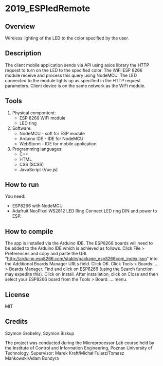 # 2019_ESPledRemote

## Overview 
Wireless lighting of the LED to the color specified by the user.
## Description  
The client mobile application sends via API using axios library the HTTP request to turn on the LED to the specified color.
The WiFi ESP 8266 module receive and process this query using NodeMCU.
The LED connected to the module lights up as specified in the HTTP request parameters.
Client device is on the same network as the WiFi module.

## Tools
1. Physical compontent:
    * ESP 8266 WiFi module
    * LED ring
2. Software:
    * NodeMCU - soft for ESP module
    * Arduino IDE - IDE for NodeMCU
    * WebStorm - IDE for mobile application
3. Programming languages:
    * C++
    * HTML
    * CSS (SCSS)
    * JavaScript (Vue.js)     
    
## How to run 
You need:
   * ESP8266 with NodeMCU
   * Adafruit NeoPixel WS2812 LED Ring
Connect LED ring DIN and power to ESP.
## How to compile 
The app is installed via the Arduino IDE. The ESP8266 boards will need to be added to the Arduino IDE which is achieved as follows.
Click File > Preferences and copy and paste the URL "http://arduino.esp8266.com/stable/package_esp8266com_index.json" into the 
Additional Boards Manager URLs field. Click OK. Click Tools > Boards: ... > Boards Manager. Find and click on ESP8266 (using the Search 
function may expedite this). Click on Install. After installation, click on Close and then select your ESP8266 board from the Tools > 
Board: ... menu.
## License  
MIT
## Credits  
Szymon Grobelny, Szymon Biskup

The project was conducted during the Microprocessor Lab course held by the Institute of Control and Information Engineering, Poznan University of Technology.
Supervisor: Marek Kraft/Michał Fularz/Tomasz Mańkowski/Adam Bondyra

